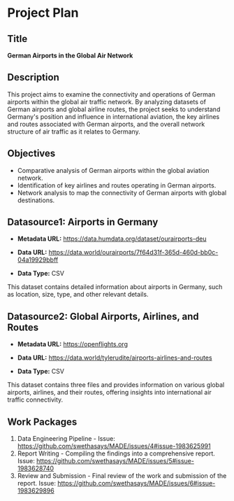 # Project Plan

## Title
**German Airports in the Global Air Network**

## Description
This project aims to examine the connectivity and operations of German airports within the global air traffic network. By analyzing datasets of German airports and global airline routes, the project seeks to understand Germany's position and influence in international aviation, the key airlines and routes associated with German airports, and the overall network structure of air traffic as it relates to Germany.

## Objectives
- Comparative analysis of German airports within the global aviation network.
- Identification of key airlines and routes operating in German airports.
- Network analysis to map the connectivity of German airports with global destinations.

## Datasource1: Airports in Germany

- **Metadata URL:** https://data.humdata.org/dataset/ourairports-deu

- **Data URL:** https://data.world/ourairports/7f64d31f-365d-460d-bb0c-04a19929bbff

- **Data Type:** CSV

This dataset contains detailed information about airports in Germany, such as location, size, type, and other relevant details.

## Datasource2: Global Airports, Airlines, and Routes 

- **Metadata URL:** https://openflights.org

- **Data URL:** https://data.world/tylerudite/airports-airlines-and-routes

- **Data Type:** CSV

This dataset contains three files and provides information on various global airports, airlines, and their routes, offering insights into international air traffic connectivity. 


## Work Packages

1. Data Engineering Pipeline - Issue: https://github.com/swethasays/MADE/issues/4#issue-1983625991
2. Report Writing - Compiling the findings into a comprehensive report. Issue: https://github.com/swethasays/MADE/issues/5#issue-1983628740
3. Review and Submission - Final review of the work and submission of the report. Issue: https://github.com/swethasays/MADE/issues/6#issue-1983629896



